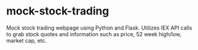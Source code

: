 # mock-stock-trading
Mock stock trading webpage using Python and Flask. Utilizes IEX API calls to grab stock quotes and information such as price, 52 week high/low, market cap, etc.